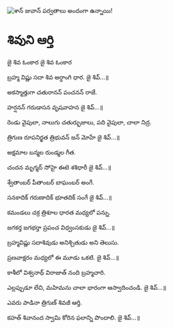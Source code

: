 ![శాన్ జువాన్ పర్వతాలు అందంగా ఉన్నాయి!](lib/images/img.png "శాన్ జువాన్ పర్వతాలు")

# శివుని ఆర్తి

జై శివ ఓంకార జై శివ ఓంకార

బ్రహ్మ విష్ణు సదా శివ అర్ధాంగి ధార. జై శివ్...॥

అకస్మాత్తుగా చతురానన్ పంచనన్ రాజే.

హర్షనన్ గరుడాసన వృషవాహన జై శివ్...॥

రెండు వైపులా, నాలుగు చతుర్భుజాలు, పది వైపులా, చాలా నిద్ర.

త్రిగుణ రూపనిర్ఖత త్రిభువన్ జన్ మోహే జై శివ్...॥

అక్షమాల బన్మల రుండ్మల గీత.

చందన మృగ్మద్ సోహై ఈటె శశిధారీ జై శివ్...॥

శ్వేతాంబర్ పీతాంబర్ బాఘంబర్ అంగే.

సనకాదిక్ గరుణాదిక్ భూతదిక్ సంగే జై శివ్...॥

కమండలు చక్ర త్రిశూల ధారత మధ్యలో పన్ను.

జగకర్త జగభర్తా ప్రపంచ విధ్వంసకుడు జై శివ్...॥

బ్రహ్మవిష్ణు సదాశివుడు అనిశ్చితుడు అని తెలుసు.

ప్రణవాక్షరం మధ్యలో ఈ మూడు ఒకటి. జై శివ్...॥

కాశీలో విశ్వనాథ్ విరాజాత్ నంది బ్రహ్మచారి.

ఎల్లప్పుడూ లేచి, మహిమను చాలా భారంగా ఆస్వాదించండి. జై శివ్...॥

ఎవరు పాడినా త్రిగుణ్ శివజీ ఆర్తి.

కహత్ శివానంద స్వామి కోరిన ఫలాన్ని పొందాలి. జై శివ్...॥